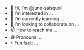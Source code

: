 - 👋 Hi, I’m @june-saisquoi
- 👀 I’m interested in ...
- 🌱 I’m currently learning ...
- 💞️ I’m looking to collaborate on ...
- 📫 How to reach me ...
- 😄 Pronouns: ...
- ⚡ Fun fact: ...

<!---
june-saisquoi/june-saisquoi is a ✨ special ✨ repository because its `README.md` (this file) appears on your GitHub profile.
You can click the Preview link to take a look at your changes.
--->

